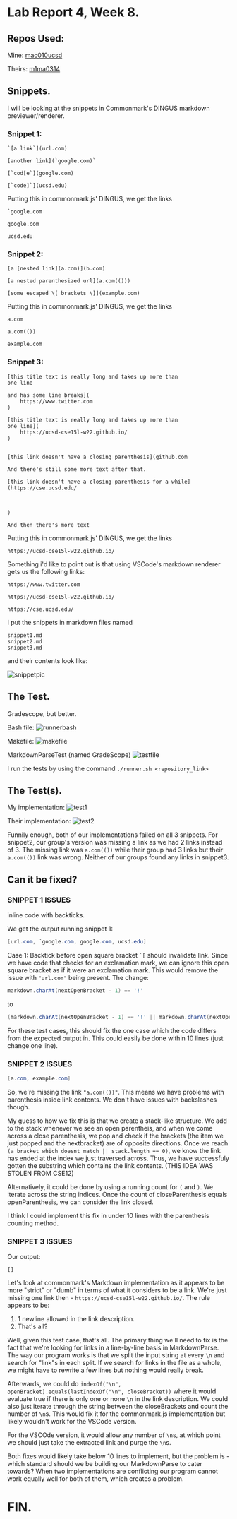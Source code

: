 # Lab Report 4, Week 8.

## Repos Used:
Mine: [mac010ucsd](https://github.com/mac010ucsd/markdown-parse)

Theirs: [m1ma0314](https://github.com/m1ma0314/markdown-parse)

## Snippets.
I will be looking at the snippets in Commonmark's DINGUS markdown previewer/renderer. 
### Snippet 1:
```
`[a link`](url.com)

[another link](`google.com)`

[`cod[e`](google.com)

[`code]`](ucsd.edu)
```
Putting this in commonmark.js' DINGUS, we get the links
```
`google.com

google.com

ucsd.edu
```
### Snippet 2:
```
[a [nested link](a.com)](b.com)

[a nested parenthesized url](a.com(()))

[some escaped \[ brackets \]](example.com)
```
Putting this in commonmark.js' DINGUS, we get the links
```
a.com

a.com(())

example.com
```
### Snippet 3:
```
[this title text is really long and takes up more than 
one line

and has some line breaks](
    https://www.twitter.com
)

[this title text is really long and takes up more than 
one line](
    https://ucsd-cse15l-w22.github.io/
)


[this link doesn't have a closing parenthesis](github.com

And there's still some more text after that.

[this link doesn't have a closing parenthesis for a while](https://cse.ucsd.edu/



)

And then there's more text
```
Putting this in commonmark.js' DINGUS, we get the links
```
https://ucsd-cse15l-w22.github.io/
```
Something i'd like to point out is that using VSCode's markdown renderer gets us the following links:
```
https://www.twitter.com

https://ucsd-cse15l-w22.github.io/

https://cse.ucsd.edu/
```
I put the snippets in markdown files named 
```
snippet1.md
snippet2.md
snippet3.md
```
and their contents look like:

![snippetpic](lab4-images/snippetpic.png)

## The Test.
Gradescope, but better.

Bash file:
![runnerbash](lab4-images/runnerbash.png)

Makefile:
![makefile](lab4-images/makefile.png)

MarkdownParseTest (named GradeScope)
![testfile](lab4-images/testfile.png)

I run the tests by using the command `./runner.sh <repository_link>`

## The Test(s).
My implementation:
![test1](lab4-images/test-mine.png)

Their implementation:
![test2](lab4-images/test-other.png)

Funnily enough, both of our implementations failed on all 3 snippets. For snippet2, our group's version was missing a link as we had 2 links instead of 3. The missing link was `a.com(())` while their group had 3 links but their `a.com(())` link was wrong. Neither of our groups found any links in snippet3.

## Can it be fixed?

### SNIPPET 1 ISSUES

inline code with backticks.

We get the output running snippet 1:
```java
[url.com, `google.com, google.com, ucsd.edu]
```

Case 1: Backtick before open square bracket ``` `[ ``` should invalidate link. Since we have code that checks for an exclamation mark, we can ignore this open square bracket as if it were an exclamation mark. This would remove the issue with `"url.com"` being present. The change: 

```java
markdown.charAt(nextOpenBracket - 1) == '!' 
``` 
to 
``` java
(markdown.charAt(nextOpenBracket - 1) == '!' || markdown.charAt(nextOpenBracket - 1) == '`') 
``` 
For these test cases, this should fix the one case which the code differs from the expected output in. This could easily be done within 10 lines (just change one line).

### SNIPPET 2 ISSUES

```java
[a.com, example.com]
```
So, we're missing the link `"a.com(())"`. This means we have problems with parenthesis inside link contents. We don't have issues with backslashes though.

My guess to how we fix this is that we create a stack-like structure. We add to the stack whenever we see an open parentheis, and when we come across a close parenthesis, we pop and check if the brackets (the item we just popped and the nextbracket) are of opposite directions. Once we reach `(a bracket which doesnt match || stack.length == 0)`, we know the link has ended at the index we just traversed across. Thus, we have successfuly gotten the substring which contains the link contents. (THIS IDEA WAS STOLEN FROM CSE12)

Alternatively, it could be done by using a running count for `(` and `)`. We iterate across the string indices. Once the count of closeParenthesis equals openParenthesis, we can consider the link closed. 

I think I could implement this fix in under 10 lines with the parenthesis counting method.

### SNIPPET 3 ISSUES

Our output:
```
[]
```

Let's look at commonmark's Markdown implementation as it appears to be more "strict" or "dumb" in terms of what it considers to be a link. We're just missing one link then - `https://ucsd-cse15l-w22.github.io/`. The rule appears to be:

1. 1 newline allowed in the link description.
2. That's all?

Well, given this test case, that's all. The primary thing we'll need to fix is the fact that we're looking for links in a line-by-line basis in MarkdownParse. The way our program works is that we split the input string at every `\n` and search for "link"s in each split. If we search for links in the file as a whole, we might have to rewrite a few lines but nothing would really break. 

Afterwards, we could do `indexOf("\n", openBracket).equals(lastIndexOf("\n", closeBracket))` where it would evaluate true if there is only one or none `\n` in the link description. We could also just iterate through the string between the closeBrackets and count the number of `\n`s. This would fix it for the commonmark.js implementation but likely wouldn't work for the VSCode version. 

For the VSCOde version, it would allow any number of `\n`s, at which point we should just take the extracted link and purge the `\n`s. 

Both fixes would likely take below 10 lines to implement, but the problem is - which standard should we be building our MarkdownParse to cater towards? When two implementations are conflicting our program cannot work equally well for both of them, which creates a problem.

# FIN.